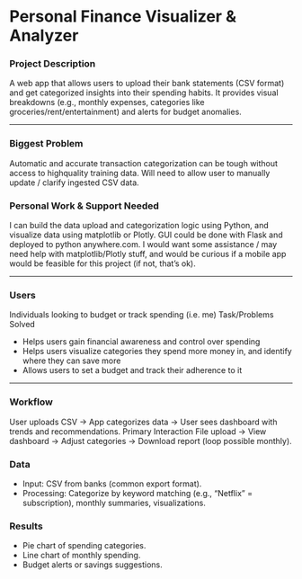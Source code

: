# Personal Finance Visualizer & Analyzer

### Project Description
A web app that allows users to upload their bank statements (CSV format) and get
categorized insights into their spending habits. It provides visual breakdowns (e.g.,
monthly expenses, categories like groceries/rent/entertainment) and alerts for budget
anomalies.

------------
### Biggest Problem
Automatic and accurate transaction categorization can be tough without access to highquality
training data. Will need to allow user to manually update / clarify ingested CSV
data.

### Personal Work & Support Needed
I can build the data upload and categorization logic using Python, and visualize data
using matplotlib or Plotly. GUI could be done with Flask and deployed to python
anywhere.com. I would want some assistance / may need help with matplotlib/Plotly
stuff, and would be curious if a mobile app would be feasible for this project (if not, that’s
ok).

------------

### Users
Individuals looking to budget or track spending (i.e. me)
Task/Problems Solved
- Helps users gain financial awareness and control over spending
- Helps users visualize categories they spend more money in, and identify where they
can save more
- Allows users to set a budget and track their adherence to it

-------------

### Workflow
User uploads CSV → App categorizes data → User sees dashboard with trends and
recommendations.
Primary Interaction
File upload → View dashboard → Adjust categories → Download report (loop possible
monthly).

### Data
- Input: CSV from banks (common export format).
- Processing: Categorize by keyword matching (e.g., “Netflix” = subscription), monthly
summaries, visualizations.

### Results
- Pie chart of spending categories.
- Line chart of monthly spending.
- Budget alerts or savings suggestions.

